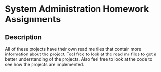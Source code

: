 # System Administration Homework Assignments

## Description

All of these projects have their own read me files that contain more information about the project. Feel free to look at the read me files to get a better understanding of the projects. Also feel free to look at the code to see how the projects are implemented.